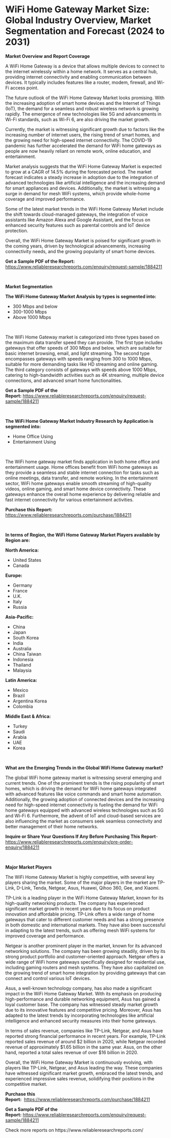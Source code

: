 <p><h1>WiFi Home Gateway Market Size: Global Industry Overview, Market Segmentation and Forecast (2024 to 2031)</h1></p><p><strong>Market Overview and Report Coverage</strong></p>
<p><p>A WiFi Home Gateway is a device that allows multiple devices to connect to the internet wirelessly within a home network. It serves as a central hub, providing internet connectivity and enabling communication between devices. It typically includes features like a router, modem, firewall, and Wi-Fi access point.</p><p>The future outlook of the WiFi Home Gateway Market looks promising. With the increasing adoption of smart home devices and the Internet of Things (IoT), the demand for a seamless and robust wireless network is growing rapidly. The emergence of new technologies like 5G and advancements in Wi-Fi standards, such as Wi-Fi 6, are also driving the market growth.</p><p>Currently, the market is witnessing significant growth due to factors like the increasing number of internet users, the rising trend of smart homes, and the growing need for high-speed internet connectivity. The COVID-19 pandemic has further accelerated the demand for WiFi home gateways as people are now heavily reliant on remote work, online education, and entertainment.</p><p>Market analysis suggests that the WiFi Home Gateway Market is expected to grow at a CAGR of 14.5% during the forecasted period. The market forecast indicates a steady increase in adoption due to the integration of advanced technologies like artificial intelligence and the increasing demand for smart appliances and devices. Additionally, the market is witnessing a surge in demand for mesh WiFi systems, which provide whole-home coverage and improved performance.</p><p>Some of the latest market trends in the WiFi Home Gateway Market include the shift towards cloud-managed gateways, the integration of voice assistants like Amazon Alexa and Google Assistant, and the focus on enhanced security features such as parental controls and IoT device protection.</p><p>Overall, the WiFi Home Gateway Market is poised for significant growth in the coming years, driven by technological advancements, increasing connectivity needs, and the growing popularity of smart home devices.</p></p>
<p><strong>Get a Sample PDF of the Report:</strong> <a href="https://www.reliableresearchreports.com/enquiry/request-sample/1884211">https://www.reliableresearchreports.com/enquiry/request-sample/1884211</a></p>
<p>&nbsp;</p>
<p><strong>Market Segmentation</strong></p>
<p><strong>The WiFi Home Gateway Market Analysis by types is segmented into:</strong></p>
<p><ul><li>300 Mbps and below</li><li>300-1000 Mbps</li><li>Above 1000 Mbps</li></ul></p>
<p>&nbsp;</p>
<p><p>The WiFi Home Gateway market is categorized into three types based on the maximum data transfer speed they can provide. The first type includes gateways that offer speeds of 300 Mbps and below, which are suitable for basic internet browsing, email, and light streaming. The second type encompasses gateways with speeds ranging from 300 to 1000 Mbps, suitable for more demanding tasks like HD streaming and online gaming. The third category consists of gateways with speeds above 1000 Mbps, catering to high-bandwidth activities such as 4K streaming, multiple device connections, and advanced smart home functionalities.</p></p>
<p><strong>Get a Sample PDF of the Report:</strong>&nbsp;<a href="https://www.reliableresearchreports.com/enquiry/request-sample/1884211">https://www.reliableresearchreports.com/enquiry/request-sample/1884211</a></p>
<p>&nbsp;</p>
<p><strong>The WiFi Home Gateway Market Industry Research by Application is segmented into:</strong></p>
<p><ul><li>Home Office Using</li><li>Entertainment Using</li></ul></p>
<p>&nbsp;</p>
<p><p>The WiFi home gateway market finds application in both home office and entertainment usage. Home offices benefit from WiFi home gateways as they provide a seamless and stable internet connection for tasks such as online meetings, data transfer, and remote working. In the entertainment sector, WiFi home gateways enable smooth streaming of high-quality videos, online gaming, and smart home device connectivity. These gateways enhance the overall home experience by delivering reliable and fast internet connectivity for various entertainment activities.</p></p>
<p><strong>Purchase this Report:</strong>&nbsp; <a href="https://www.reliableresearchreports.com/purchase/1884211">https://www.reliableresearchreports.com/purchase/1884211</a></p>
<p>&nbsp;</p>
<p><strong>In terms of Region, the WiFi Home Gateway Market Players available by Region are:</strong></p>
<p>
    <p> <strong> North America: </strong>
        <ul>
            <li>United States</li>
            <li>Canada</li>
        </ul>
        </p> 
    <p> <strong> Europe: </strong>
        <ul>
            <li>Germany</li>
            <li>France</li>
            <li>U.K.</li>
            <li>Italy</li>
            <li>Russia</li>
        </ul>
        </p> 
    <p> <strong> Asia-Pacific: </strong>
        <ul>
            <li>China</li>
            <li>Japan</li>
            <li>South Korea</li>
            <li>India</li>
            <li>Australia</li>
            <li>China Taiwan</li>
            <li>Indonesia</li>
            <li>Thailand</li>
            <li>Malaysia</li>
        </ul>
        </p> 
    <p> <strong> Latin America: </strong>
        <ul>
            <li>Mexico</li>
            <li>Brazil</li>
            <li>Argentina Korea</li>
            <li>Colombia</li>
        </ul>
        </p> 
    <p> <strong> Middle East & Africa: </strong>
        <ul>
            <li>Turkey</li>
            <li>Saudi</li>
            <li>Arabia</li>
            <li>UAE</li>
            <li>Korea</li>
        </ul>
    </p>
    </p>
<p>&nbsp;</p>
<p><strong>What are the Emerging Trends in the Global WiFi Home Gateway market?</strong></p>
<p><p>The global WiFi home gateway market is witnessing several emerging and current trends. One of the prominent trends is the rising popularity of smart homes, which is driving the demand for WiFi home gateways integrated with advanced features like voice commands and smart home automation. Additionally, the growing adoption of connected devices and the increasing need for high-speed internet connectivity is fueling the demand for WiFi home gateways equipped with advanced wireless technologies such as 5G and Wi-Fi 6. Furthermore, the advent of IoT and cloud-based services are also influencing the market as consumers seek seamless connectivity and better management of their home networks.</p></p>
<p><strong>Inquire or Share Your Questions If Any Before Purchasing This Report</strong>- <a href="https://www.reliableresearchreports.com/enquiry/pre-order-enquiry/1884211">https://www.reliableresearchreports.com/enquiry/pre-order-enquiry/1884211</a></p>
<p>&nbsp;</p>
<p><strong>Major Market Players</strong></p>
<p><p>The WiFi Home Gateway Market is highly competitive, with several key players sharing the market. Some of the major players in the market are TP-Link, D-Link, Tenda, Netgear, Asus, Huawei, Qihoo 360, Gee, and Xiaomi.</p><p>TP-Link is a leading player in the WiFi Home Gateway Market, known for its high-quality networking products. The company has experienced significant market growth in recent years due to its focus on product innovation and affordable pricing. TP-Link offers a wide range of home gateways that cater to different customer needs and has a strong presence in both domestic and international markets. They have also been successful in adapting to the latest trends, such as offering mesh WiFi systems for improved coverage and performance.</p><p>Netgear is another prominent player in the market, known for its advanced networking solutions. The company has been growing steadily, driven by its strong product portfolio and customer-oriented approach. Netgear offers a wide range of WiFi home gateways specifically designed for residential use, including gaming routers and mesh systems. They have also capitalized on the growing trend of smart home integration by providing gateways that can connect and control various IoT devices.</p><p>Asus, a well-known technology company, has also made a significant impact in the WiFi Home Gateway Market. With its emphasis on producing high-performance and durable networking equipment, Asus has gained a loyal customer base. The company has witnessed steady market growth due to its innovative features and competitive pricing. Moreover, Asus has adapted to the latest trends by incorporating technologies like artificial intelligence and enhanced security measures into their home gateways.</p><p>In terms of sales revenue, companies like TP-Link, Netgear, and Asus have reported strong financial performance in recent years. For example, TP-Link reported sales revenue of around $2 billion in 2020, while Netgear recorded revenue of approximately $1.65 billion in the same year. Asus, on the other hand, reported a total sales revenue of over $16 billion in 2020.</p><p>Overall, the WiFi Home Gateway Market is continuously evolving, with players like TP-Link, Netgear, and Asus leading the way. These companies have witnessed significant market growth, embraced the latest trends, and experienced impressive sales revenue, solidifying their positions in the competitive market.</p></p>
<p><strong>Purchase this Report:</strong>&nbsp;&nbsp;<a href="https://www.reliableresearchreports.com/purchase/1884211">https://www.reliableresearchreports.com/purchase/1884211</a></p>
<p></p>
<p><strong>Get a Sample PDF of the Report:</strong>&nbsp;<a href="https://www.reliableresearchreports.com/enquiry/request-sample/1884211">https://www.reliableresearchreports.com/enquiry/request-sample/1884211</a></p>
<p>Check more reports on https://www.reliableresearchreports.com/</p>
